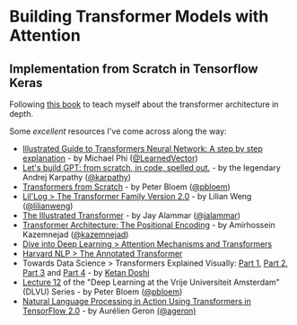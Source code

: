 # Building Transformer Models with Attention
## Implementation from Scratch in Tensorflow Keras

Following [this book](https://machinelearningmastery.com/transformer-models-with-attention/) to teach myself about the transformer architecture in depth.

Some *excellent* resources I've come across along the way:
* [Illustrated Guide to Transformers Neural Network: A step by step explanation](https://youtu.be/4Bdc55j80l8) - by Michael Phi ([@LearnedVector](https://github.com/LearnedVector))
* [Let's build GPT: from scratch, in code, spelled out.](https://youtu.be/kCc8FmEb1nY) - by the legendary Andrej Karpathy ([@karpathy](https://github.com/karpathy))
* [Transformers from Scratch](https://peterbloem.nl/blog/transformers) - by Peter Bloem ([@pbloem](https://github.com/pbloem))
* [Lil'Log > The Transformer Family Version 2.0](https://lilianweng.github.io/posts/2023-01-27-the-transformer-family-v2/) - by Lilian Weng ([@lilianweng](https://github.com/lilianweng))
* [The Illustrated Transformer](http://jalammar.github.io/illustrated-transformer/) - by Jay Alammar ([@jalammar](https://jalammar.github.io/))
* [Transformer Architecture: The Positional Encoding](https://kazemnejad.com/blog/transformer_architecture_positional_encoding/) - by Amirhossein Kazemnejad ([@kazemnejad](https://github.com/kazemnejad))
* [Dive into Deep Learning > Attention Mechanisms and Transformers](https://d2l.ai/chapter_attention-mechanisms-and-transformers/index.html)
* [Harvard NLP > The Annotated Transformer](http://nlp.seas.harvard.edu/2018/04/03/attention.html)
* Towards Data Science > Transformers Explained Visually: [Part 1](https://towardsdatascience.com/transformers-explained-visually-part-1-overview-of-functionality-95a6dd460452), [Part 2](https://towardsdatascience.com/transformers-explained-visually-part-2-how-it-works-step-by-step-b49fa4a64f34), [Part 3](https://towardsdatascience.com/transformers-explained-visually-part-3-multi-head-attention-deep-dive-1c1ff1024853) and [Part 4](https://towardsdatascience.com/transformers-explained-visually-not-just-how-but-why-they-work-so-well-d840bd61a9d3) - by [Ketan Doshi](https://ketanhdoshi.medium.com/)
* [Lecture 12](https://www.youtube.com/playlist?list=PLIXJ-Sacf8u60G1TwcznBmK6rEL3gmZmV) of the "Deep Learning at the Vrije Universiteit Amsterdam" (DLVU) Series - by Peter Bloem ([@pbloem](https://github.com/pbloem))
* [Natural Language Processing in Action Using Transformers in TensorFlow 2.0](https://youtu.be/07iAf5_eix0?si=gBvYSfrKgHlwqsSo) - by Aurélien Geron [(@ageron)](https://github.com/ageron)
